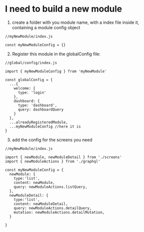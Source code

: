 # I need to build a new module

1. create a folder with you module name, with a index file inside it, containing a module config object

```
//myNewModule/index.js

const myNewModuleConfig = {}
```

2. Register this module in the globalConfig file:

```
//global/config/index.js

import { myNewModuleConfig } from 'myNewModule'

const globalConfig = {
  ...{
    welcome: {
      type: 'login'
    },
    dashboard: {
      type: 'dashboard',
      query: dashboardQuery
    }
  },
  ...alreadyRegisteredModule,
  ...myNewModuleConfig //here it is
}
```

3. add the config for the screens you need

```
//myNewModule/index.js

import { newModule, newModuleDetail } from './screens'
import { newModuleActions } from './graphql'

const myNewModuleConfig = {
  newModule: {
    type:'list',
    content: newModule,
    query: newModuleActions.listQuery,
  },
  newModuleDetail: {
    type:'list',
    content: newModuleDetail,
    query: newModuleActions.detailQuery,
    mutation: newModuleActions.detailMutation,
  }

}
```
